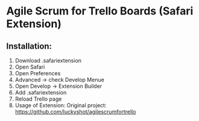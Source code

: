 # Agile Scrum for Trello Boards (Safari Extension)

## Installation:

1. Download .safariextension
1. Open Safari
2. Open Preferences
3. Advanced -> check Develop Menue
4. Open Develop -> Extension Builder
5. Add .safariextension
6. Reload Trello page
7. Usage of Extension: Original project: https://github.com/luckyshot/agilescrumfortrello
